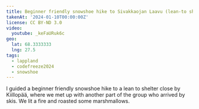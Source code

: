 ```yaml
---
title: Beginner friendly snowshoe hike to Sivakkaojan Laavu (lean-to shelter)
takenAt: '2024-01-10T00:00:00Z'
license: CC BY-ND 3.0
video:
  youtube: _keFaURuk6c
geo:
  lat: 68.3333333
  lng: 27.5
tags:
  - lappland
  - codefreeze2024
  - snowshoe
---
```


I guided a beginner friendly snowshoe hike to a lean to shelter close by Kiillopää, where we met up with another part of the group who arrived by skis. We lit a fire and roasted some marshmallows.